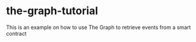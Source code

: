 # the-graph-tutorial
This is an example on how to use The Graph to retrieve events from a smart contract
